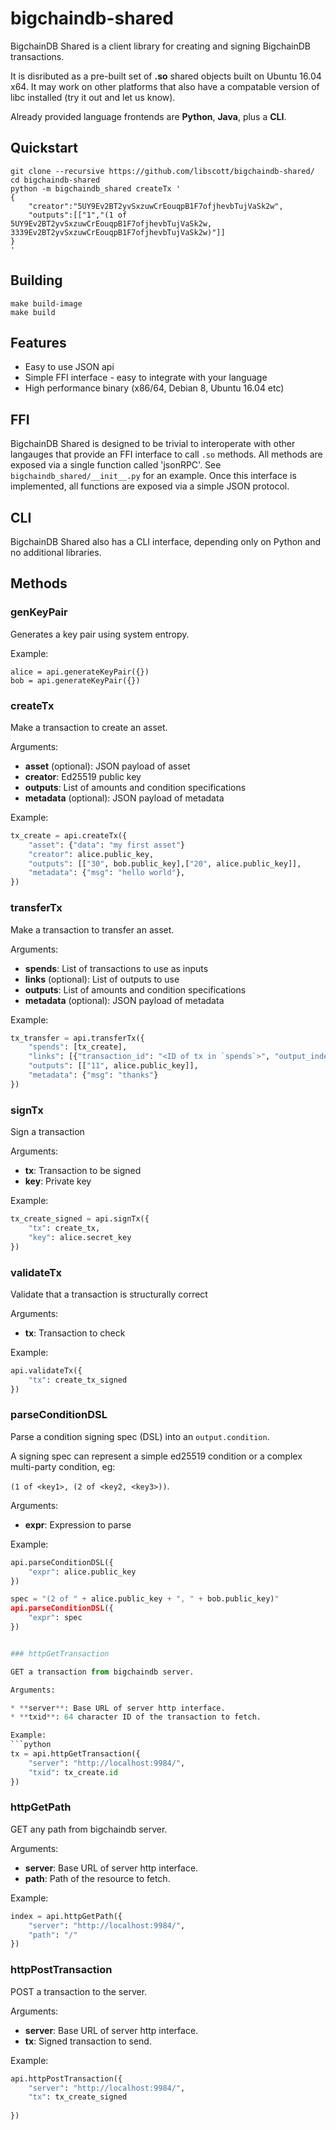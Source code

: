 # bigchaindb-shared

BigchainDB Shared is a client library for creating and signing BigchainDB transactions.

It is disributed as a pre-built set of **.so** shared objects built on Ubuntu 16.04 x64. It may work on other platforms that also have a compatable version of libc installed (try it out and let us know).

Already provided language frontends are **Python**, **Java**, plus a **CLI**.

## Quickstart

```shell
git clone --recursive https://github.com/libscott/bigchaindb-shared/
cd bigchaindb-shared
python -m bigchaindb_shared createTx '
{
    "creator":"5UY9Ev2BT2yvSxzuwCrEouqpB1F7ofjhevbTujVaSk2w",
    "outputs":[["1","(1 of 5UY9Ev2BT2yvSxzuwCrEouqpB1F7ofjhevbTujVaSk2w, 3339Ev2BT2yvSxzuwCrEouqpB1F7ofjhevbTujVaSk2w)"]]
}
'
```

## Building

```shell
make build-image
make build
```

## Features

* Easy to use JSON api
* Simple FFI interface - easy to integrate with your language
* High performance binary (x86/64, Debian 8, Ubuntu 16.04 etc)

## FFI

BigchainDB Shared is designed to be trivial to interoperate with other langauges that provide an FFI interface to call `.so` methods. All methods are exposed via a single function called 'jsonRPC'. See `bigchaindb_shared/__init__.py` for an example. Once this interface is implemented, all functions are exposed via a simple JSON protocol.

## CLI

BigchainDB Shared also has a CLI interface, depending only on Python and no additional libraries.

## Methods

### genKeyPair

Generates a key pair using system entropy.

Example: 

```python:
alice = api.generateKeyPair({})
bob = api.generateKeyPair({})
```

### createTx

Make a transaction to create an asset.

Arguments:

* **asset** (optional): JSON payload of asset
* **creator**: Ed25519 public key
* **outputs**: List of amounts and condition specifications
* **metadata** (optional): JSON payload of metadata

Example:

```python
tx_create = api.createTx({
    "asset": {"data": "my first asset"}
    "creator": alice.public_key,
    "outputs": [["30", bob.public_key],["20", alice.public_key]],
    "metadata": {"msg": "hello world"},
})
```

### transferTx

Make a transaction to transfer an asset.

Arguments:

* **spends**: List of transactions to use as inputs
* **links** (optional): List of outputs to use
* **outputs**: List of amounts and condition specifications
* **metadata** (optional): JSON payload of metadata

Example:

```python
tx_transfer = api.transferTx({
    "spends": [tx_create],
    "links": [{"transaction_id": "<ID of tx in `spends`>", "output_index": 1}],
    "outputs": [["11", alice.public_key]],
    "metadata": {"msg": "thanks"}
})
```

### signTx

Sign a transaction

Arguments:

* **tx**: Transaction to be signed
* **key**: Private key

Example:

```python
tx_create_signed = api.signTx({
    "tx": create_tx,
    "key": alice.secret_key
})
```

### validateTx

Validate that a transaction is structurally correct

Arguments:

* **tx**: Transaction to check

Example:

```python
api.validateTx({
    "tx": create_tx_signed
})
```

### parseConditionDSL

Parse a condition signing spec (DSL) into an `output.condition`.

A signing spec can represent a simple ed25519 condition or a complex multi-party condition, eg:

`(1 of <key1>, (2 of <key2, <key3>))`.

Arguments:

* **expr**: Expression to parse

Example:
```python
api.parseConditionDSL({
    "expr": alice.public_key
})

spec = "(2 of " + alice.public_key + ", " + bob.public_key)"
api.parseConditionDSL({
    "expr": spec
})


### httpGetTransaction

GET a transaction from bigchaindb server.

Arguments:

* **server**: Base URL of server http interface.
* **txid**: 64 character ID of the transaction to fetch.

Example:
```python
tx = api.httpGetTransaction({
    "server": "http://localhost:9984/",
    "txid": tx_create.id
})
```

### httpGetPath

GET any path from bigchaindb server.

Arguments:

* **server**: Base URL of server http interface.
* **path**: Path of the resource to fetch.

Example:
```python
index = api.httpGetPath({
    "server": "http://localhost:9984/",
    "path": "/"
})
```

### httpPostTransaction

POST a transaction to the server.

Arguments:

* **server**: Base URL of server http interface.
* **tx**: Signed transaction to send.

Example:
```python
api.httpPostTransaction({
    "server": "http://localhost:9984/",
    "tx": tx_create_signed
    
})
```

